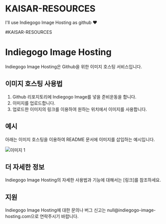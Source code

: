 # KAISAR-RESOURCES
I'll use Indiegogo Image Hosting as github :heart:


<!DOCTYPE html>
<html>
<head>
  #KAISAR-RESOURCES
</head>
<body>
  <h1>Indiegogo Image Hosting</h1>
  <p>Indiegogo Image Hosting은 Github을 위한 이미지 호스팅 서비스입니다.</p>
  
  <h2>이미지 호스팅 사용법</h2>
  <ol>
    <li>Github 리포지토리에 Indiegogo Image를 넣을 준비운동을 합니다.</li>
    <li>이미지를 업로드합니다.</li>
    <li>업로드한 이미지의 링크를 이용하여 원하는 위치에서 이미지를 사용합니다.</li>
  </ol>
  
  <h2>예시</h2>
  <p>아래는 이미지 호스팅을 이용하여 README 문서에 이미지를 삽입하는 예시입니다.</p>
  
  <img src="https://indiegogo-image-hosting.com/image1.jpg" alt="이미지 1">
  
  <h2>더 자세한 정보</h2>
  <p>Indiegogo Image Hosting의 자세한 사용법과 기능에 대해서는 [링크]를 참조하세요.</p>
  
  <h2>지원</h2>
  <p>Indiegogo Image Hosting에 대한 문의나 버그 신고는 null@indiegogo-image-hosting.com으로 연락주시기 바랍니다.</p>
</body>
</html>
